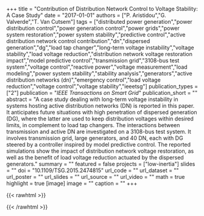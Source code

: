 +++
title = "Contribution of Distribution Network Control to Voltage Stability: A Case Study"
date = "2017-01-01"
authors = ["P. Aristidou","G. Valverde","T. Van Cutsem"]
tags = ["distributed power generation","power distribution control","power generation control","power grids","power system restoration","power system stability","predictive control","active distribution network control contribution","dn","dispersed generation","dg","load tap changer","long-term voltage instability","voltage stability","load voltage reduction","distribution network voltage restoration impact","model predictive control","transmission grid","3108-bus test system","voltage control","reactive power","voltage measurement","load modeling","power system stability","stability analysis","generators","active distribution networks (dn)","emergency control","load voltage reduction","voltage control","voltage stability","ieeetsg"]
publication_types = ["2"]
publication = "_IEEE Transactions on Smart Grid_"
publication_short = ""
abstract = "A case study dealing with long-term voltage instability in systems hosting active distribution networks (DN) is reported in this paper. It anticipates future situations with high penetration of dispersed generation (DG), where the latter are used to keep distribution voltages within desired limits, in complement to load tap changers. The interactions between transmission and active DN are investigated on a 3108-bus test system. It involves transmission grid, large generators, and 40 DN, each with DG steered by a controller inspired by model predictive control. The reported simulations show the impact of distribution network voltage restoration, as well as the benefit of load voltage reduction actuated by the dispersed generators."
summary = ""
featured = false
projects = ["low-inertia"]
slides = ""
doi = "10.1109/TSG.2015.2474815"
url_code = ""
url_dataset = ""
url_poster = ""
url_slides = ""
url_source = ""
url_video = ""
math = true
highlight = true
[image]
image = ""
caption = ""
+++

{{< rawhtml >}}
<div data-badge-details="right" data-badge-type="medium-donut" data-doi="10.1109/TSG.2015.2474815" data-hide-no-mentions="true" class="altmetric-embed"></div>
{{< /rawhtml >}}
